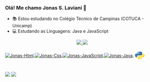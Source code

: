 ### Olá! Me chamo Jonas S. Laviani 👋

- 📚 Estou estudando no Colégio Técnico de Campinas (COTUCA - Unicamp)
- 💻 Estudando as Linguagens: Java e JavaScript


<div align="center">
  <a href="https://github.com/lavianii">
  <img height="180em" src="https://github-readme-stats.vercel.app/api?username=lavianii&show_icons=true&theme=midnight-purple&include_all_commits=true&count_private=true"/>
  <img height="180em" src="https://github-readme-stats.vercel.app/api/top-langs/?username=lavianii&layout=compact&langs_count=7&theme=midnight-purple"/>
</div>

<div style="display: inline_block"><br>
  <link rel="stylesheet" href="https://cdn.jsdelivr.net/gh/devicons/devicon@v2.15.1/devicon.min.css">     
    <img align="center" alt="Jonas-Html" height="30" width="40" src="https://cdn.jsdelivr.net/gh/devicons/devicon/icons/html5/html5-original-wordmark.svg" />
    <img align="center" alt="Jonas-Css" height="30" width="40" src="https://cdn.jsdelivr.net/gh/devicons/devicon/icons/css3/css3-original-wordmark.svg" />
    <img align="center" alt="Jonas-JavaScript" height="25" width="35" src="https://cdn.jsdelivr.net/gh/devicons/devicon/icons/javascript/javascript-original.svg" />
    <img align="center" alt="Jonas-Java" height="40" width="45" src="https://cdn.jsdelivr.net/gh/devicons/devicon/icons/java/java-original-wordmark.svg" />
    <img align="center" alt="Jonas-Python" height="30" width="40" src="https://raw.githubusercontent.com/devicons/devicon/master/icons/python/python-original.svg"/>
    
</div>
  
#
  
<div> 
  <a href = "mailto:jonaslavi02@gmail.com"><img src="https://img.shields.io/badge/-Gmail-%23333?style=for-the-badge&logo=gmail&logoColor=white" target="_blank"></a>
  <a href="https://www.linkedin.com/in/jonas-soares-laviani-a97443207/" target="_blank"><img src="https://img.shields.io/badge/-LinkedIn-%230077B5?style=for-the-badge&logo=linkedin&logoColor=white" target="_blank"></a>   
</div>
